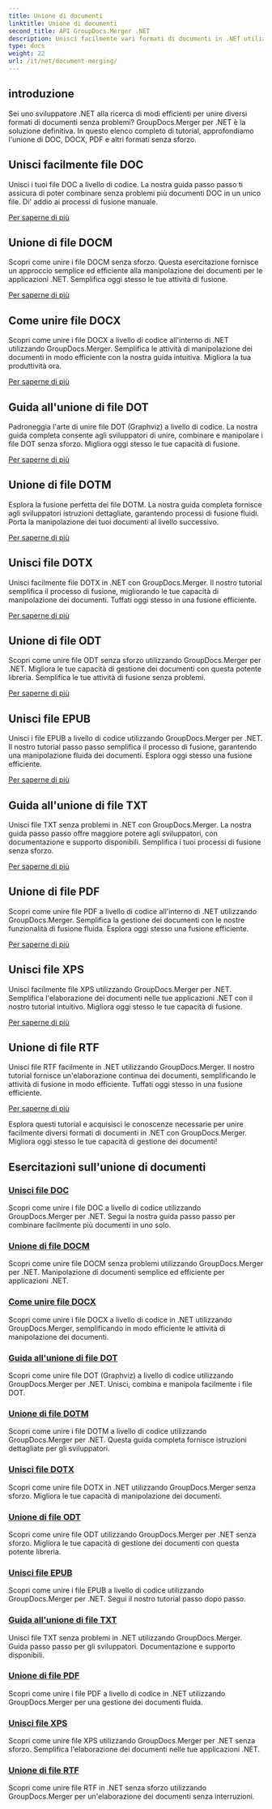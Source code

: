 ```yaml
---
title: Unione di documenti
linktitle: Unione di documenti
second_title: API GroupDocs.Merger .NET
description: Unisci facilmente vari formati di documenti in .NET utilizzando GroupDocs.Merger. Combina perfettamente DOC, DOCX, PDF e altro ancora. Migliora la tua gestione dei documenti oggi stesso!
type: docs
weight: 22
url: /it/net/document-merging/
---
```

## introduzione

Sei uno sviluppatore .NET alla ricerca di modi efficienti per unire diversi formati di documenti senza problemi? GroupDocs.Merger per .NET è la soluzione definitiva. In questo elenco completo di tutorial, approfondiamo l'unione di DOC, DOCX, PDF e altri formati senza sforzo.

## Unisci facilmente file DOC

Unisci i tuoi file DOC a livello di codice. La nostra guida passo passo ti assicura di poter combinare senza problemi più documenti DOC in un unico file. Di' addio ai processi di fusione manuale.

[Per saperne di più](./merge-doc-files/)

## Unione di file DOCM

Scopri come unire i file DOCM senza sforzo. Questa esercitazione fornisce un approccio semplice ed efficiente alla manipolazione dei documenti per le applicazioni .NET. Semplifica oggi stesso le tue attività di fusione.

[Per saperne di più](./merging-docm-files/)

## Come unire file DOCX

Scopri come unire i file DOCX a livello di codice all'interno di .NET utilizzando GroupDocs.Merger. Semplifica le attività di manipolazione dei documenti in modo efficiente con la nostra guida intuitiva. Migliora la tua produttività ora.

[Per saperne di più](./how-to-merge-docx-files/)

## Guida all'unione di file DOT

Padroneggia l'arte di unire file DOT (Graphviz) a livello di codice. La nostra guida completa consente agli sviluppatori di unire, combinare e manipolare i file DOT senza sforzo. Migliora oggi stesso le tue capacità di fusione.

[Per saperne di più](./guide-merging-dot-files/)

## Unione di file DOTM

Esplora la fusione perfetta dei file DOTM. La nostra guida completa fornisce agli sviluppatori istruzioni dettagliate, garantendo processi di fusione fluidi. Porta la manipolazione dei tuoi documenti al livello successivo.

[Per saperne di più](./merging-dotm-files/)

## Unisci file DOTX

Unisci facilmente file DOTX in .NET con GroupDocs.Merger. Il nostro tutorial semplifica il processo di fusione, migliorando le tue capacità di manipolazione dei documenti. Tuffati oggi stesso in una fusione efficiente.

[Per saperne di più](./merge-dotx-files/)

## Unione di file ODT

Scopri come unire file ODT senza sforzo utilizzando GroupDocs.Merger per .NET. Migliora le tue capacità di gestione dei documenti con questa potente libreria. Semplifica le tue attività di fusione senza problemi.

[Per saperne di più](./merging-odt-files/)

## Unisci file EPUB

Unisci i file EPUB a livello di codice utilizzando GroupDocs.Merger per .NET. Il nostro tutorial passo passo semplifica il processo di fusione, garantendo una manipolazione fluida dei documenti. Esplora oggi stesso una fusione efficiente.

[Per saperne di più](./merge-epub-files/)

## Guida all'unione di file TXT

Unisci file TXT senza problemi in .NET con GroupDocs.Merger. La nostra guida passo passo offre maggiore potere agli sviluppatori, con documentazione e supporto disponibili. Semplifica i tuoi processi di fusione senza sforzo.

[Per saperne di più](./guide-merging-txt-files/)

## Unione di file PDF

Scopri come unire file PDF a livello di codice all'interno di .NET utilizzando GroupDocs.Merger. Semplifica la gestione dei documenti con le nostre funzionalità di fusione fluida. Esplora oggi stesso una fusione efficiente.

[Per saperne di più](./merging-pdf-files/)

## Unisci file XPS

Unisci facilmente file XPS utilizzando GroupDocs.Merger per .NET. Semplifica l'elaborazione dei documenti nelle tue applicazioni .NET con il nostro tutorial intuitivo. Migliora oggi stesso le tue capacità di fusione.

[Per saperne di più](./merge-xps-files/)

## Unione di file RTF

Unisci file RTF facilmente in .NET utilizzando GroupDocs.Merger. Il nostro tutorial fornisce un'elaborazione continua dei documenti, semplificando le attività di fusione in modo efficiente. Tuffati oggi stesso in una fusione efficiente.

[Per saperne di più](./merging-rtf-files/)

Esplora questi tutorial e acquisisci le conoscenze necessarie per unire facilmente diversi formati di documenti in .NET con GroupDocs.Merger. Migliora oggi stesso le tue capacità di gestione dei documenti!
## Esercitazioni sull'unione di documenti
### [Unisci file DOC](./merge-doc-files/)
Scopri come unire i file DOC a livello di codice utilizzando GroupDocs.Merger per .NET. Segui la nostra guida passo passo per combinare facilmente più documenti in uno solo.
### [Unione di file DOCM](./merging-docm-files/)
Scopri come unire file DOCM senza problemi utilizzando GroupDocs.Merger per .NET. Manipolazione di documenti semplice ed efficiente per applicazioni .NET.
### [Come unire file DOCX](./how-to-merge-docx-files/)
Scopri come unire i file DOCX a livello di codice in .NET utilizzando GroupDocs.Merger, semplificando in modo efficiente le attività di manipolazione dei documenti.
### [Guida all'unione di file DOT](./guide-merging-dot-files/)
Scopri come unire file DOT (Graphviz) a livello di codice utilizzando GroupDocs.Merger per .NET. Unisci, combina e manipola facilmente i file DOT.
### [Unione di file DOTM](./merging-dotm-files/)
Scopri come unire i file DOTM a livello di codice utilizzando GroupDocs.Merger per .NET. Questa guida completa fornisce istruzioni dettagliate per gli sviluppatori.
### [Unisci file DOTX](./merge-dotx-files/)
Scopri come unire file DOTX in .NET utilizzando GroupDocs.Merger senza sforzo. Migliora le tue capacità di manipolazione dei documenti.
### [Unione di file ODT](./merging-odt-files/)
Scopri come unire file ODT utilizzando GroupDocs.Merger per .NET senza sforzo. Migliora le tue capacità di gestione dei documenti con questa potente libreria.
### [Unisci file EPUB](./merge-epub-files/)
Scopri come unire i file EPUB a livello di codice utilizzando GroupDocs.Merger per .NET. Segui il nostro tutorial passo dopo passo.
### [Guida all'unione di file TXT](./guide-merging-txt-files/)
Unisci file TXT senza problemi in .NET utilizzando GroupDocs.Merger. Guida passo passo per gli sviluppatori. Documentazione e supporto disponibili.
### [Unione di file PDF](./merging-pdf-files/)
Scopri come unire i file PDF a livello di codice in .NET utilizzando GroupDocs.Merger per una gestione dei documenti fluida.
### [Unisci file XPS](./merge-xps-files/)
Scopri come unire file XPS utilizzando GroupDocs.Merger per .NET senza sforzo. Semplifica l'elaborazione dei documenti nelle tue applicazioni .NET.
### [Unione di file RTF](./merging-rtf-files/)
Scopri come unire file RTF in .NET senza sforzo utilizzando GroupDocs.Merger per un'elaborazione dei documenti senza interruzioni.
